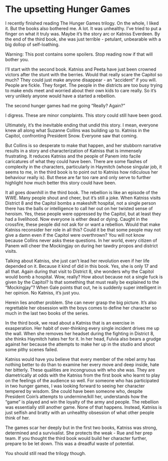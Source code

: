 The upsetting Hunger Games
==========================

I recently finished reading The Hunger Games trilogy. On the whole, I liked it. But the books also bothered me. A lot. It was unhealthy. I’ve tried to put a finger on what it truly was. Maybe it’s the story arc or Katniss Everdeen. By the end of the third book, she was just terrible - petulant, unbearable with a big dollop of self-loathing.

Warning: This post contains some spoilers. Stop reading now if that will bother you.

I’ll start with the second book. Katniss and Peeta have just been crowned victors after the stunt with the berries. Would that really scare the Capitol so much? They could just make anyone disappear - an “accident” if you will. People are fickle. They forget. The people in the districts are too busy trying to make ends meet and worried about their own kids to care really. So it’s very unlikely anyone would have a started a rebellion.

The second hunger games had me going “Really? Again?”

I digress. These are minor complaints. This story could still have been good.

Ultimately, it’s the inevitable ending that undid this story. I mean, everyone knew all along what Suzanne Collins was building up to. Katniss in the Capitol, confronting President Snow. Everyone saw that coming.

But Collins is so desperate to make that happen, and her stubborn narrative results in a story and characterization of Katniss that is immensely frustrating. It reduces Katniss and the people of Panem into facile caricatures of what they could have been. There are some flashes of complexity in the characters, particularly in Haymitch (whose singular job, it seems to me, in the third book is to point out to Katniss how ridiculous her behaviour really is). But these are far too rare and only serve to further highlight how much better this story could have been.

It all goes downhill in the third book. The rebellion is like an episode of the WWE. Many people shout and cheer, but it’s still a joke. When Katniss visits District 8 and the Capitol bombs a makeshift hospital, not a single person there has the balls or intelligence to call her out on her twisted sense of heroism. Yes, these people were oppressed by the Capitol, but at least they had a livelihood. Now everyone is either dead or dying. Caught in the crossfire, these people did not ask for or want a rebellion. Would that make Katniss reconsider her role in all this? Could it be that some people may not give a damn even if the Capitol were overthrown? You will not know because Collins never asks these questions. In her world, every citizen of Panem will cheer the Mockingjay on during her tawdry propos and district visits.

Talking about Katniss, she just can’t lead her revolution even if her life depended on it. Because it kind of did in this book. Yes, she is only 17 and all that. Again during that visit to District 8, she wonders why the Capitol would bomb a hospital. Wow, really? How about because not a single fuck is given by the Capitol? Is that something that must really be explained to the “Mockingjay”? When Gale points that out, he is suddenly super intelligent in her opinion. No Katniss, it’s just you.

Herein lies another problem. She can never grasp the big picture. It’s also regrettable her obsession with the boys comes to define her character so much in the last two books of the series.

In the third book, we read about a Katniss that is an exercise in exasperation. Her habit of over-thinking every single incident drives me up the wall. When she removes her headset during the fighting in District 8, she thinks Haymitch hates her for it. In her head, Fulvia also bears a grudge against her because the attempts to make her up in the studio and shoot some pithy scenes failed.

Katniss would have you believe that every member of the rebel army has nothing better to do than to examine her every move and deep inside, hate her bitterly. These qualities are incongruous with who she was. They are diametrically at odds with the Katniss from the first book who learnt to play on the feelings of the audience so well. For someone who has participated in two hunger games, I was looking forward to seeing her character tempered by wisdom. She could have been someone who, despite President Coin’s attempts to undermine/kill her, understands how the “game” is played and win the loyalty of the army and people. The rebellion was essentially still another game. None of that happens. Instead, Katniss is just selfish and bratty with an unhealthy obsession of what other people think of her.

The games scar her deeply but in the first two books, Katniss was strong, determined and a survivalist. She protects the weak - Rue and her prep team. If you thought the third book would build her character further, prepare to be let down. This was a dreadful waste of potential.

You should still read the trilogy though.
